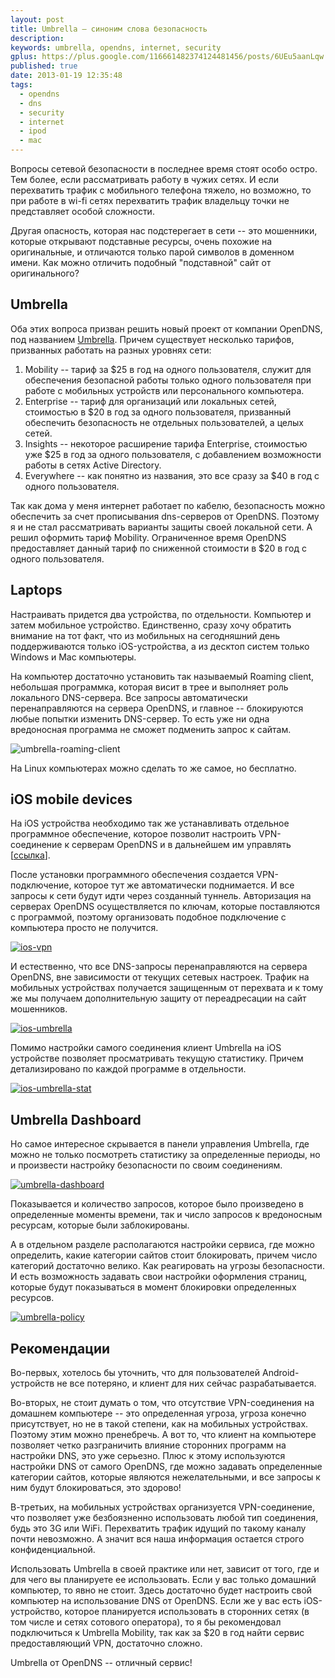 ```yaml
---
layout: post
title: Umbrella – синоним слова безопасность
description: 
keywords: umbrella, opendns, internet, security
gplus: https://plus.google.com/116661482374124481456/posts/6UEu5aanLqw
published: true
date: 2013-01-19 12:35:48
tags:
  - opendns
  - dns
  - security
  - internet
  - ipod
  - mac
---
```


Вопросы сетевой безопасности в последнее время стоят особо остро. Тем более, если рассматривать работу в чужих сетях. И если перехватить трафик с мобильного телефона тяжело, но возможно, то при работе в wi-fi сетях перехватить трафик владельцу точки не представляет особой сложности.

Другая опасность, которая нас подстерегает в сети -- это мошенники, которые открывают подставные ресурсы, очень похожие на оригинальные, и отличаются только парой символов в доменном имени. Как можно отличить подобный "подставной" сайт от оригинального?

## Umbrella

Оба этих вопроса призван решить новый проект от компании OpenDNS, под названием [Umbrella](http://www.umbrella.com/ "Umbrella Security"). Причем существует несколько тарифов, призванных работать на разных уровнях сети:

1. Mobility -- тариф за $25 в год на одного пользователя, служит для обеспечения безопасной работы только одного пользователя при работе с мобильных устройств или персонального компьютера.
2. Enterprise -- тариф для организаций или локальных сетей, стоимостью в $20 в год за одного пользователя, призванный обеспечить безопасность не отдельных пользователей, а целых сетей.
3. Insights -- некоторое расширение тарифа Enterprise, стоимостью уже $25 в год за одного пользователя, с добавлением возможности работы в сетях Active Directory.
4. Everywhere -- как понятно из названия, это все сразу за $40 в год с одного пользователя.

Так как дома у меня интернет работает по кабелю, безопасность можно обеспечить за счет прописывания dns-серверов от OpenDNS. Поэтому я и не стал рассматривать варианты защиты своей локальной сети. А решил оформить тариф Mobility. Ограниченное время OpenDNS предоставляет данный тариф по сниженной стоимости в $20 в год с одного пользователя.

## Laptops

Настраивать придется два устройства, по отдельности. Компьютер и затем мобильное устройство. Единственно, сразу хочу обратить внимание на тот факт, что из мобильных на сегодняшний день поддерживаются только iOS-устройства, а из десктоп систем только Windows и Mac компьютеры.

На компьютер достаточно установить так называемый Roaming client, небольшая программка, которая висит в трее и выполняет роль локального DNS-сервера. Все запросы автоматически перенаправляются на сервера OpenDNS, и главное -- блокируются любые попытки изменить DNS-сервер. То есть уже ни одна вредоносная программа не сможет подменить запрос к сайтам. 

![umbrella-roaming-client](http://static.juev.ru/2013/01/umbrella-roaming-client.png "Roaming client")

На Linux компьютерах можно сделать то же самое, но бесплатно.

## iOS mobile devices

На iOS устройства необходимо так же устанавливать отдельное программное обеспечение, которое позволит настроить VPN-соединение к серверам OpenDNS и в дальнейшем им управлять \[[ссылка](https://itunes.apple.com/ru/app/umbrella-by-opendns/id557639276?l=en&mt=8)\].

После установки программного обеспечения создается VPN-подключение, которое тут же автоматически поднимается. И все запросы к сети будут идти через созданный туннель. Авторизация на серверах OpenDNS осуществляется по ключам, которые поставляются с программой, поэтому организовать подобное подключение с компьютера просто не получится.

[![ios-vpn](http://static.juev.ru/2013/01/th-ios-vpn.jpg)](http://static.juev.ru/2013/01/ios-vpn.png "iOS VPN")

И естественно, что все DNS-запросы перенаправляются на сервера OpenDNS, вне зависимости от текущих сетевых настроек. Трафик на мобильных устройствах получается защищенным от перехвата и к тому же мы получаем дополнительную защиту от переадресации на сайт мошенников.

[![ios-umbrella](http://static.juev.ru/2013/01/th-ios-umbrella.jpg)](http://static.juev.ru/2013/01/ios-umbrella.png "iOS Umbrella")

Помимо настройки самого соединения клиент Umbrella на iOS устройстве позволяет просматривать текущую статистику. Причем детализировано по каждой программе в отдельности.

[![ios-umbrella-stat](http://static.juev.ru/2013/01/th-ios-umbrella-stat.jpg)](http://static.juev.ru/2013/01/ios-umbrella-stat.png "iOS Umbrella Stat")

## Umbrella Dashboard

Но самое интересное скрывается в панели управления Umbrella, где можно не только посмотреть статистику за определенные периоды, но и произвести настройку безопасности по своим соединениям.

[![umbrella-dashboard](http://static.juev.ru/2013/01/th-umbrella-dashboard.jpg)](http://static.juev.ru/2013/01/umbrella-dashboard.png "Umbrella Dashboard")

Показывается и количество запросов, которое было произведено в определенные моменты времени, так и число запросов к вредоносным ресурсам, которые были заблокированы.

А в отдельном разделе располагаются настройки сервиса, где можно определить, какие категории сайтов стоит блокировать, причем число категорий достаточно велико. Как реагировать на угрозы безопасности. И есть возможность задавать свои настройки оформления страниц, которые будут показываться в момент блокировки определенных ресурсов.

[![umbrella-policy](http://static.juev.ru/2013/01/th-umbrella-policy.jpg)](http://static.juev.ru/2013/01/umbrella-policy.png "Umbrella Policy")

## Рекомендации

Во-первых, хотелось бы уточнить, что для пользователей Android-устройств не все потеряно, и клиент для них сейчас разрабатывается.

Во-вторых, не стоит думать о том, что отсутствие VPN-соединения на домашнем компьютере -- это определенная угроза, угроза конечно присутствует, но не в такой степени, как на мобильных устройствах. Поэтому этим можно пренебречь. А вот то, что клиент на компьютере позволяет четко разграничить влияние сторонних программ на настройки DNS, это уже серьезно. Плюс к этому используются настройки DNS от самого OpenDNS, где можно задавать определенные категории сайтов, которые являются нежелательными, и все запросы к ним будут блокироваться, это здорово!

В-третьих, на мобильных устройствах организуется VPN-соединение, что позволяет уже безбоязненно использовать любой тип соединения, будь это 3G или WiFi. Перехватить трафик идущий по такому каналу почти невозможно. А значит вся наша информация остается строго конфиденциальной.

Использовать Umbrella в своей практике или нет, зависит от того, где и для чего вы планируете ее использовать. Если у вас только домашний компьютер, то явно не стоит. Здесь достаточно будет настроить свой компьютер на использование DNS от OpenDNS. Если же у вас есть iOS-устройство, которое планируется использовать в сторонних сетях (в том числе и сетях сотового оператора), то я бы рекомендовал подключиться к Umbrella Mobility, так как за $20 в год найти сервис предоставляющий VPN, достаточно сложно.

Umbrella от OpenDNS -- отличный сервис!